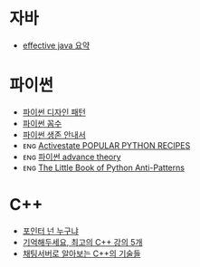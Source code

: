 # 자바
+ <a href="https://doublesprogramming.tistory.com/243?category=736878"> effective java 요약 </a>


# 파이썬
- [파이썬 디자인 패턴](https://github.com/faif/python-patterns)
- [파이썬 꼼수](https://github.com/AI-Trolls/python-komsu)
- [파이썬 생존 안내서](https://www.slideshare.net/sublee/ss-67589513)
- ᴇɴɢ [Activestate POPULAR PYTHON RECIPES](http://code.activestate.com/recipes/langs/python/?query_start=1)
- ᴇɴɢ [파이썬 advance theory](https://rushter.com/blog/category/python/)
- ᴇɴɢ [The Little Book of Python Anti-Patterns](https://docs.quantifiedcode.com/python-anti-patterns/index.html)


# C++
+ <a href="https://blog.naver.com/PostView.nhn?blogId=atelierjpro&logNo=221281440983&redirect=Dlog&widgetTypeCall=true"> 포인터 넌 누구냐 </a>
+ <a href="http://www.bloter.net/archives/271078"> 기억해두세요, 최고의 C++ 강의 5개 </a>
+ <a href="https://docs.google.com/presentation/d/1D6Y7wjZiyeHpFXnF70MQygiCwgxM0TBeCSd70rOeGmo/edit?fbclid=IwAR1tJZXqns4u33FspHIIWx8AMTdliDNMeP-ewHxahidyWgbsBjhiA77WMbY#slide=id.p"> 채팅서버로 알아보는 C++의 기술들 </a>